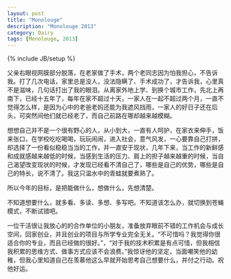 ```yaml
---
layout: post
title: "Monolouge"
description: "Monolouge 2013"
category: Dairy
tags: [Monolouge, 2013]
---
```

{% include JB/setup %}

父亲右眼视网膜部分脱落，在老家做了手术，两个老同志因为怕我担心，不告诉我。打了几次电话，家里总是没人，没法隐瞒了、手术成功了，才告诉我，心里真不是滋味，几句话打出了我的眼泪。从离家外地上学、到换个城市工作，先北上再南下，已经十五年了，每年在家不超过十天，一家人在一起不超过两个月，一直不觉得怎么样，是因为心中的老爸老妈还能为我遮风挡雨，一家人的好日子还在后头，可突然间他们就已经老了，而自己前路在哪却越来越模糊。

想想自己并不是一个很有野心的人，从小到大，一直有人呵护，在家衣来伸手，饭来张口，在学校吃吃喝喝，玩玩闹闹，进入社会，意气风发，一心要靠自己打拼，却选择了一份看似稳稳当当的工作，并一直安于现状，几年下来，当工作的新鲜感和成就感越来越低的时候，当感到生活的压力、肩上的担子越来越重的时候，当自己渴望改变现状的时候，才发现已经看不清自己了，哪些是自己的优势，哪些是自己的特长，说不清了。我这只温水中的青蛙就要煮熟了。

所以今年的目标，是把能做什么，想做什么，先想清楚。

不知道想要什么，就多看、多读、多想、多写吧。不知道该怎么办，就切换到苍蝇模式，不断试错吧。


一位干活很让我放心的的合作单位的小朋友，准备放弃眼前不错的工作机会与成长空间，回家创业，并且创业的项目与所学专业完全无关。“不可惜吗？我觉得你很适合你的专业，而且已经做的很好。”，“对于我的技术积累是有点可惜，但我相信我积累的思维方式、做事方式应该不会浪费。”我惊讶他的坚定，当面嘲笑他的幼稚，但我心里知道自己在羡慕他这么早就开始思考自己想要什么，并付之行动。祝他好运。

